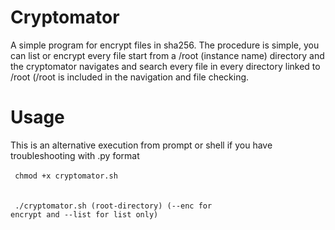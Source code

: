 # Cryptomator
A simple program for encrypt files in sha256. The procedure is simple, you can list or encrypt every file start from a /root (instance name) directory and the cryptomator navigates and search every file in every directory linked to /root (/root is included in the navigation and file checking.
<br>
# Usage
This is an alternative execution from prompt or shell if you have troubleshooting with .py format<br>
<br>
<code> chmod +x cryptomator.sh </code><br><br>
<code> ./cryptomator.sh (root-directory) (--enc for encrypt and --list for list only) </code>
<br>
